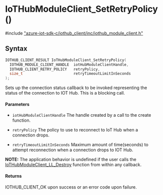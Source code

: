 # IoTHubModuleClient_SetRetryPolicy()

\#include ["azure-iot-sdk-c/iothub_client/inc/iothub_module_client.h"](../iot-c-ref-iothub-module-client-h.md)  

## Syntax

```C
IOTHUB_CLIENT_RESULT IoTHubModuleClient_SetRetryPolicy(
  IOTHUB_MODULE_CLIENT_HANDLE  iotHubModuleClientHandle,
  IOTHUB_CLIENT_RETRY_POLICY   retryPolicy,
  size_t                       retryTimeoutLimitInSeconds
);

```

Sets up the connection status callback to be invoked representing the status of the connection to IOT Hub. This is a blocking call.

#### Parameters
* `iotHubModuleClientHandle` The handle created by a call to the create function. 

* `retryPolicy` The policy to use to reconnect to IoT Hub when a connection drops. 

* `retryTimeoutLimitInSeconds` Maximum amount of time(seconds) to attempt reconnection when a connection drops to IOT Hub.

**NOTE:** The application behavior is undefined if the user calls the [IoTHubModuleClient_LL_Destroy](#iothub__module__client__ll_8h_1aad2dd6c3c24f89a9cfa861754a845138) function from within any callback.

#### Returns
IOTHUB_CLIENT_OK upon success or an error code upon failure.

